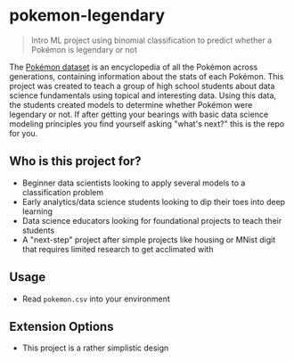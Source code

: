 # pokemon-legendary
>Intro ML project using binomial classification to predict whether a Pokémon is legendary or not

The [Pokémon dataset](https://gist.github.com/armgilles/194bcff35001e7eb53a2a8b441e8b2c6) is an encyclopedia of all the Pokémon across generations, containing information about the stats of each Pokémon. This project was created to teach a group of high school students about data science fundamentals using topical and interesting data. Using this data, the students created models to determine whether Pokémon were legendary or not. If after getting your bearings with basic data science modeling principles you find yourself asking "what's next?" this is the repo for you. 


Who is this project for?
------------------------
- Beginner data scientists looking to apply several models to a classification problem
- Early analytics/data science students looking to dip their toes into deep learning
- Data science educators looking for foundational projects to teach their students
- A "next-step" project after simple projects like housing or MNist digit that requires limited research to get acclimated with


Usage
--------
- Read `pokemon.csv` into your environment



Extension Options 
-----------------
- This project is a rather simplistic design
